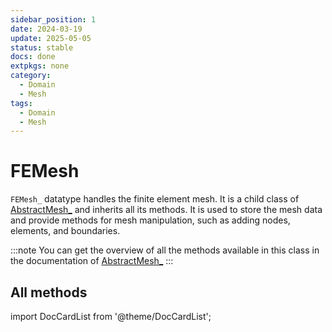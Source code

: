 ```yaml
---
sidebar_position: 1
date: 2024-03-19
update: 2025-05-05
status: stable
docs: done
extpkgs: none
category:
  - Domain
  - Mesh
tags:
  - Domain
  - Mesh
---
```


# FEMesh

<!-- markdownlint-disable MD041 MD013 MD033 MD012 -->

`FEMesh_` datatype handles the finite element mesh.
It is a child class of [AbstractMesh_](/docs/docs-api/AbstractMesh/AbstractMesh_.md) and inherits all its methods.
It is used to store the mesh data and provide methods for mesh manipulation, such as adding nodes, elements, and boundaries.

:::note
You can get the overview of all the methods available in this class in the documentation of [AbstractMesh_](../AbstractMesh/index.md)
:::

## All methods

import DocCardList from '@theme/DocCardList';

<DocCardList />
